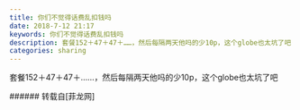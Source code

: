 ```yaml
---
title: 你们不觉得话费乱扣钱吗
date: 2018-7-12 21:17
keywords: 你们不觉得话费乱扣钱吗
description: 套餐152＋47＋47＋……，然后每隔两天他吗的少10p，这个globe也太坑了吧
categories: sharing
---
```

<td class="t_f" id="postmessage_1506432">

套餐152＋47＋47＋……，然后每隔两天他吗的少10p，这个globe也太坑了吧<br/>
</td>
###### 转载自[菲龙网]